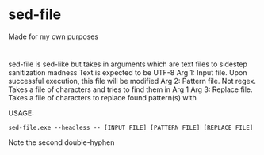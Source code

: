 # sed-file

Made for my own purposes

#

sed-file is sed-like but takes in arguments which are text files to sidestep sanitization madness
Text is expected to be UTF-8
Arg 1: Input file. Upon successful execution, this file will be modified
Arg 2: Pattern file. Not regex. Takes a file of characters and tries to find them in Arg 1
Arg 3: Replace file. Takes a file of characters to replace found pattern(s) with

USAGE:

`sed-file.exe --headless -- [INPUT FILE] [PATTERN FILE] [REPLACE FILE]`

Note the second double-hyphen